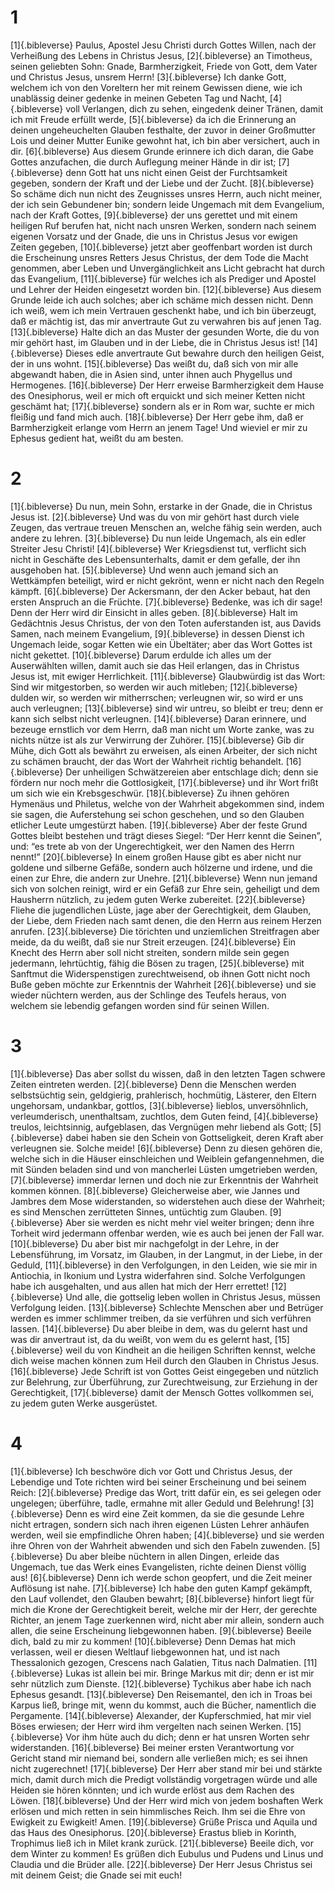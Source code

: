 # 1 
[1]{.bibleverse} Paulus, Apostel Jesu Christi durch Gottes Willen, nach der Verheißung des Lebens in Christus Jesus, 
[2]{.bibleverse} an Timotheus, seinen geliebten Sohn: Gnade, Barmherzigkeit, Friede von Gott, dem Vater und Christus Jesus, unsrem Herrn! 
[3]{.bibleverse} Ich danke Gott, welchem ich von den Voreltern her mit reinem Gewissen diene, wie ich unablässig deiner gedenke in meinen Gebeten Tag und Nacht, 
[4]{.bibleverse} voll Verlangen, dich zu sehen, eingedenk deiner Tränen, damit ich mit Freude erfüllt werde, 
[5]{.bibleverse} da ich die Erinnerung an deinen ungeheuchelten Glauben festhalte, der zuvor in deiner Großmutter Lois und deiner Mutter Eunike gewohnt hat, ich bin aber versichert, auch in dir. 
[6]{.bibleverse} Aus diesem Grunde erinnere ich dich daran, die Gabe Gottes anzufachen, die durch Auflegung meiner Hände in dir ist; 
[7]{.bibleverse} denn Gott hat uns nicht einen Geist der Furchtsamkeit gegeben, sondern der Kraft und der Liebe und der Zucht. 
[8]{.bibleverse} So schäme dich nun nicht des Zeugnisses unsres Herrn, auch nicht meiner, der ich sein Gebundener bin; sondern leide Ungemach mit dem Evangelium, nach der Kraft Gottes, 
[9]{.bibleverse} der uns gerettet und mit einem heiligen Ruf berufen hat, nicht nach unsren Werken, sondern nach seinem eigenen Vorsatz und der Gnade, die uns in Christus Jesus vor ewigen Zeiten gegeben, 
[10]{.bibleverse} jetzt aber geoffenbart worden ist durch die Erscheinung unsres Retters Jesus Christus, der dem Tode die Macht genommen, aber Leben und Unvergänglichkeit ans Licht gebracht hat durch das Evangelium, 
[11]{.bibleverse} für welches ich als Prediger und Apostel und Lehrer der Heiden eingesetzt worden bin. 
[12]{.bibleverse} Aus diesem Grunde leide ich auch solches; aber ich schäme mich dessen nicht. Denn ich weiß, wem ich mein Vertrauen geschenkt habe, und ich bin überzeugt, daß er mächtig ist, das mir anvertraute Gut zu verwahren bis auf jenen Tag. 
[13]{.bibleverse} Halte dich an das Muster der gesunden Worte, die du von mir gehört hast, im Glauben und in der Liebe, die in Christus Jesus ist! 
[14]{.bibleverse} Dieses edle anvertraute Gut bewahre durch den heiligen Geist, der in uns wohnt. 
[15]{.bibleverse} Das weißt du, daß sich von mir alle abgewandt haben, die in Asien sind, unter ihnen auch Phygellus und Hermogenes. 
[16]{.bibleverse} Der Herr erweise Barmherzigkeit dem Hause des Onesiphorus, weil er mich oft erquickt und sich meiner Ketten nicht geschämt hat; 
[17]{.bibleverse} sondern als er in Rom war, suchte er mich fleißig und fand mich auch. 
[18]{.bibleverse} Der Herr gebe ihm, daß er Barmherzigkeit erlange vom Herrn an jenem Tage! Und wieviel er mir zu Ephesus gedient hat, weißt du am besten. 

# 2 
[1]{.bibleverse} Du nun, mein Sohn, erstarke in der Gnade, die in Christus Jesus ist. 
[2]{.bibleverse} Und was du von mir gehört hast durch viele Zeugen, das vertraue treuen Menschen an, welche fähig sein werden, auch andere zu lehren. 
[3]{.bibleverse} Du nun leide Ungemach, als ein edler Streiter Jesu Christi! 
[4]{.bibleverse} Wer Kriegsdienst tut, verflicht sich nicht in Geschäfte des Lebensunterhalts, damit er dem gefalle, der ihn ausgehoben hat. 
[5]{.bibleverse} Und wenn auch jemand sich an Wettkämpfen beteiligt, wird er nicht gekrönt, wenn er nicht nach den Regeln kämpft. 
[6]{.bibleverse} Der Ackersmann, der den Acker bebaut, hat den ersten Anspruch an die Früchte. 
[7]{.bibleverse} Bedenke, was ich dir sage! Denn der Herr wird dir Einsicht in alles geben. 
[8]{.bibleverse} Halt im Gedächtnis Jesus Christus, der von den Toten auferstanden ist, aus Davids Samen, nach meinem Evangelium, 
[9]{.bibleverse} in dessen Dienst ich Ungemach leide, sogar Ketten wie ein Übeltäter; aber das Wort Gottes ist nicht gekettet. 
[10]{.bibleverse} Darum erdulde ich alles um der Auserwählten willen, damit auch sie das Heil erlangen, das in Christus Jesus ist, mit ewiger Herrlichkeit. 
[11]{.bibleverse} Glaubwürdig ist das Wort: Sind wir mitgestorben, so werden wir auch mitleben; 
[12]{.bibleverse} dulden wir, so werden wir mitherrschen; verleugnen wir, so wird er uns auch verleugnen; 
[13]{.bibleverse} sind wir untreu, so bleibt er treu; denn er kann sich selbst nicht verleugnen. 
[14]{.bibleverse} Daran erinnere, und bezeuge ernstlich vor dem Herrn, daß man nicht um Worte zanke, was zu nichts nütze ist als zur Verwirrung der Zuhörer. 
[15]{.bibleverse} Gib dir Mühe, dich Gott als bewährt zu erweisen, als einen Arbeiter, der sich nicht zu schämen braucht, der das Wort der Wahrheit richtig behandelt. 
[16]{.bibleverse} Der unheiligen Schwätzereien aber entschlage dich; denn sie fördern nur noch mehr die Gottlosigkeit, 
[17]{.bibleverse} und ihr Wort frißt um sich wie ein Krebsgeschwür. 
[18]{.bibleverse} Zu ihnen gehören Hymenäus und Philetus, welche von der Wahrheit abgekommen sind, indem sie sagen, die Auferstehung sei schon geschehen, und so den Glauben etlicher Leute umgestürzt haben. 
[19]{.bibleverse} Aber der feste Grund Gottes bleibt bestehen und trägt dieses Siegel: “Der Herr kennt die Seinen”, und: “es trete ab von der Ungerechtigkeit, wer den Namen des Herrn nennt!” 
[20]{.bibleverse} In einem großen Hause gibt es aber nicht nur goldene und silberne Gefäße, sondern auch hölzerne und irdene, und die einen zur Ehre, die andern zur Unehre. 
[21]{.bibleverse} Wenn nun jemand sich von solchen reinigt, wird er ein Gefäß zur Ehre sein, geheiligt und dem Hausherrn nützlich, zu jedem guten Werke zubereitet. 
[22]{.bibleverse} Fliehe die jugendlichen Lüste, jage aber der Gerechtigkeit, dem Glauben, der Liebe, dem Frieden nach samt denen, die den Herrn aus reinem Herzen anrufen. 
[23]{.bibleverse} Die törichten und unziemlichen Streitfragen aber meide, da du weißt, daß sie nur Streit erzeugen. 
[24]{.bibleverse} Ein Knecht des Herrn aber soll nicht streiten, sondern milde sein gegen jedermann, lehrtüchtig, fähig die Bösen zu tragen, 
[25]{.bibleverse} mit Sanftmut die Widerspenstigen zurechtweisend, ob ihnen Gott nicht noch Buße geben möchte zur Erkenntnis der Wahrheit 
[26]{.bibleverse} und sie wieder nüchtern werden, aus der Schlinge des Teufels heraus, von welchem sie lebendig gefangen worden sind für seinen Willen. 

# 3 
[1]{.bibleverse} Das aber sollst du wissen, daß in den letzten Tagen schwere Zeiten eintreten werden. 
[2]{.bibleverse} Denn die Menschen werden selbstsüchtig sein, geldgierig, prahlerisch, hochmütig, Lästerer, den Eltern ungehorsam, undankbar, gottlos, 
[3]{.bibleverse} lieblos, unversöhnlich, verleumderisch, unenthaltsam, zuchtlos, dem Guten feind, 
[4]{.bibleverse} treulos, leichtsinnig, aufgeblasen, das Vergnügen mehr liebend als Gott; 
[5]{.bibleverse} dabei haben sie den Schein von Gottseligkeit, deren Kraft aber verleugnen sie. Solche meide! 
[6]{.bibleverse} Denn zu diesen gehören die, welche sich in die Häuser einschleichen und Weiblein gefangennehmen, die mit Sünden beladen sind und von mancherlei Lüsten umgetrieben werden, 
[7]{.bibleverse} immerdar lernen und doch nie zur Erkenntnis der Wahrheit kommen können. 
[8]{.bibleverse} Gleicherweise aber, wie Jannes und Jambres dem Mose widerstanden, so widerstehen auch diese der Wahrheit; es sind Menschen zerrütteten Sinnes, untüchtig zum Glauben. 
[9]{.bibleverse} Aber sie werden es nicht mehr viel weiter bringen; denn ihre Torheit wird jedermann offenbar werden, wie es auch bei jenen der Fall war. 
[10]{.bibleverse} Du aber bist mir nachgefolgt in der Lehre, in der Lebensführung, im Vorsatz, im Glauben, in der Langmut, in der Liebe, in der Geduld, 
[11]{.bibleverse} in den Verfolgungen, in den Leiden, wie sie mir in Antiochia, in Ikonium und Lystra widerfahren sind. Solche Verfolgungen habe ich ausgehalten, und aus allen hat mich der Herr errettet! 
[12]{.bibleverse} Und alle, die gottselig leben wollen in Christus Jesus, müssen Verfolgung leiden. 
[13]{.bibleverse} Schlechte Menschen aber und Betrüger werden es immer schlimmer treiben, da sie verführen und sich verführen lassen. 
[14]{.bibleverse} Du aber bleibe in dem, was du gelernt hast und was dir anvertraut ist, da du weißt, von wem du es gelernt hast, 
[15]{.bibleverse} weil du von Kindheit an die heiligen Schriften kennst, welche dich weise machen können zum Heil durch den Glauben in Christus Jesus. 
[16]{.bibleverse} Jede Schrift ist von Gottes Geist eingegeben und nützlich zur Belehrung, zur Überführung, zur Zurechtweisung, zur Erziehung in der Gerechtigkeit, 
[17]{.bibleverse} damit der Mensch Gottes vollkommen sei, zu jedem guten Werke ausgerüstet. 

# 4 
[1]{.bibleverse} Ich beschwöre dich vor Gott und Christus Jesus, der Lebendige und Tote richten wird bei seiner Erscheinung und bei seinem Reich: 
[2]{.bibleverse} Predige das Wort, tritt dafür ein, es sei gelegen oder ungelegen; überführe, tadle, ermahne mit aller Geduld und Belehrung! 
[3]{.bibleverse} Denn es wird eine Zeit kommen, da sie die gesunde Lehre nicht ertragen, sondern sich nach ihren eigenen Lüsten Lehrer anhäufen werden, weil sie empfindliche Ohren haben; 
[4]{.bibleverse} und sie werden ihre Ohren von der Wahrheit abwenden und sich den Fabeln zuwenden. 
[5]{.bibleverse} Du aber bleibe nüchtern in allen Dingen, erleide das Ungemach, tue das Werk eines Evangelisten, richte deinen Dienst völlig aus! 
[6]{.bibleverse} Denn ich werde schon geopfert, und die Zeit meiner Auflösung ist nahe. 
[7]{.bibleverse} Ich habe den guten Kampf gekämpft, den Lauf vollendet, den Glauben bewahrt; 
[8]{.bibleverse} hinfort liegt für mich die Krone der Gerechtigkeit bereit, welche mir der Herr, der gerechte Richter, an jenem Tage zuerkennen wird, nicht aber mir allein, sondern auch allen, die seine Erscheinung liebgewonnen haben. 
[9]{.bibleverse} Beeile dich, bald zu mir zu kommen! 
[10]{.bibleverse} Denn Demas hat mich verlassen, weil er diesen Weltlauf liebgewonnen hat, und ist nach Thessalonich gezogen, Crescens nach Galatien, Titus nach Dalmatien. 
[11]{.bibleverse} Lukas ist allein bei mir. Bringe Markus mit dir; denn er ist mir sehr nützlich zum Dienste. 
[12]{.bibleverse} Tychikus aber habe ich nach Ephesus gesandt. 
[13]{.bibleverse} Den Reisemantel, den ich in Troas bei Karpus ließ, bringe mit, wenn du kommst, auch die Bücher, namentlich die Pergamente. 
[14]{.bibleverse} Alexander, der Kupferschmied, hat mir viel Böses erwiesen; der Herr wird ihm vergelten nach seinen Werken. 
[15]{.bibleverse} Vor ihm hüte auch du dich; denn er hat unsren Worten sehr widerstanden. 
[16]{.bibleverse} Bei meiner ersten Verantwortung vor Gericht stand mir niemand bei, sondern alle verließen mich; es sei ihnen nicht zugerechnet! 
[17]{.bibleverse} Der Herr aber stand mir bei und stärkte mich, damit durch mich die Predigt vollständig vorgetragen würde und alle Heiden sie hören könnten; und ich wurde erlöst aus dem Rachen des Löwen. 
[18]{.bibleverse} Und der Herr wird mich von jedem boshaften Werk erlösen und mich retten in sein himmlisches Reich. Ihm sei die Ehre von Ewigkeit zu Ewigkeit! Amen. 
[19]{.bibleverse} Grüße Prisca und Aquila und das Haus des Onesiphorus. 
[20]{.bibleverse} Erastus blieb in Korinth, Trophimus ließ ich in Milet krank zurück. 
[21]{.bibleverse} Beeile dich, vor dem Winter zu kommen! Es grüßen dich Eubulus und Pudens und Linus und Claudia und die Brüder alle. 
[22]{.bibleverse} Der Herr Jesus Christus sei mit deinem Geist; die Gnade sei mit euch! 